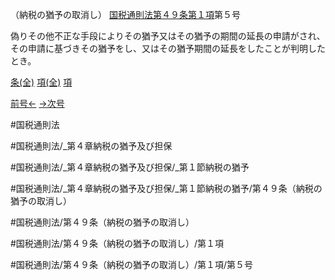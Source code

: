 （納税の猶予の取消し）
[国税通則法第４９条第１項](国税通則法＿＿＿＿＿第４９条第１項)第５号

偽りその他不正な手段によりその猶予又はその猶予の期間の延長の申請がされ、その申請に基づきその猶予をし、又はその猶予期間の延長をしたことが判明したとき。

[条(全)](国税通則法＿＿＿＿＿第４９条_.md)    [項(全)](国税通則法＿＿＿＿＿第４９条第１項_.md)    [項](国税通則法＿＿＿＿＿第４９条第１項.md)

[前号←](国税通則法＿＿＿＿＿第４９条第１項第４号.md)    [→次号](国税通則法＿＿＿＿＿第４９条第１項第６号.md)

#国税通則法

#国税通則法/_第４章納税の猶予及び担保

#国税通則法/_第４章納税の猶予及び担保/_第１節納税の猶予

#国税通則法/_第４章納税の猶予及び担保/_第１節納税の猶予/第４９条（納税の猶予の取消し）

#国税通則法/第４９条（納税の猶予の取消し）

#国税通則法/第４９条（納税の猶予の取消し）/第１項

#国税通則法/第４９条（納税の猶予の取消し）/第１項/第５号

